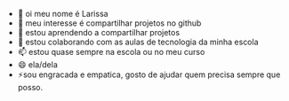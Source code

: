 - 👋 oi meu nome é Larissa
- 👀 meu interesse é compartilhar projetos no github
- 🌱 estou aprendendo a compartilhar projetos 
- 💞️ estou colaborando com as aulas de tecnologia da minha escola
- 📫 estou quase sempre na escola ou no meu curso
- 😄 ela/dela
- ⚡sou engracada e empatica, gosto de ajudar quem precisa sempre que posso.

<!---
larissa011/larissa011 is a ✨ special ✨ repository because its `README.md` (this file) appears on your GitHub profile.
You can click the Preview link to take a look at your changes.
--->
